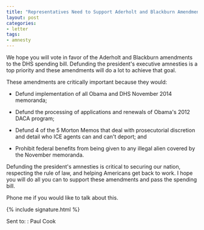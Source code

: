 ```yaml
---
title: "Representatives Need to Support Aderholt and Blackburn Amendments to DHS Bill"
layout: post
categories:
- letter
tags:
- amnesty
---
```


We hope you will vote in favor of the Aderholt and Blackburn amendments to the DHS spending bill. Defunding the president's executive amnesties is a top priority and these amendments will do a lot to achieve that goal.

These amendments are critically important because they would:

- Defund implementation of all Obama and DHS November 2014 memoranda;

- Defund the processing of applications and renewals of Obama's 2012 DACA program;

- Defund 4 of the 5 Morton Memos that deal with prosecutorial discretion and detail who ICE agents can and can't deport; and

- Prohibit federal benefits from being given to any illegal alien covered by the November memoranda.

Defunding the president's amnesties is critical to securing our nation, respecting the rule of law, and helping Americans get back to work. I hope you will do all you can to support these amendments and pass the spending bill.

Phone me if you would like to talk about this.

{% include signature.html %}

Sent to:
: Paul Cook
